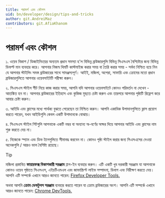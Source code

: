 ```yaml
---
title: পরামর্শ এবং কৌশল
uid: bn/developer/design/tips-and-tricks
author: git.AndreiMaz
contributors: git.AfiaKhanom
---
```


# পরামর্শ এবং কৌশল

১. ওয়েব বিকাশ / ডিজাইনিংয়ের অন্যতম প্রধান সমস্যা হ'ল বিভিন্ন ব্রাউজারগুলি বিভিন্ন সিএসএস বৈশিষ্ট্যের জন্য বিভিন্ন ডিফল্ট মান ব্যবহার করে। আপনার নিজস্ব থিমটি কাস্টমাইজ করার সময় বা তৈরি করার সময় - সর্বদা নিশ্চিত হয়ে নিন যে আপনার স্টাইলিং সমস্ত ব্রাউজারের সাথে সামঞ্জস্যপূর্ণ। আইই, মজিলা, অপেরা, সাফারি এবং ক্রোমের মতো প্রধান ব্রাউজারগুলিতে আপনার ওয়েবসাইটটি পরীক্ষা করুন।

২. সিএসএস স্টাইল শীট নিয়ে কাজ করার সময়, আপনি যদি আপনার ওয়েবসাইটে কোনও পরিবর্তন না দেখেন - আতঙ্কিত হন না। আপনার ব্রাউজারের ইতিহাস এবং কুকিজ মুছতে চেষ্টা করুন এবং তারপরে আপনার পৃষ্ঠাটি রিফ্রেশ করে আবার চেষ্টা করুন।

৩. আইডি এবং ক্লাসের মধ্যে পার্থক্য বুঝতে পেরেছেন তা নিশ্চিত করুন। আপনি একাধিক উপাদানগুলিতে ক্লাস প্রয়োগ করতে পারেন, যখন আইডিগুলি কেবল একটি উপাদানকে বোঝায়।

৪. সিএসএস স্টাইল শিটগুলি আপনাকে একটি নম্বর বা অন্যান্য অ-বর্ণের অক্ষর দিয়ে আপনার আইডি এবং ক্লাসের নাম শুরু করতে দেয় না।

৫. নিজেকে স্প্যান এবং ডিভ ট্যাগগুলিতে সীমাবদ্ধ করবেন না। কোনও পৃষ্ঠা স্টাইল করার জন্য সিএসএসের দেওয়া অনেকগুলি / আরও ভাল বৈশিষ্ট্য রয়েছে।
> [!TIP]
> মজিলা প্রস্তাবিত **ফায়ারফক্স বিকাশকারী সরঞ্জাম** প্লাগ-ইন ব্যবহার করুন। এটি একটি খুব দরকারী সরঞ্জাম যা আপনাকে কোনও ওয়েব পৃষ্ঠাতে সিএসএস, এইচটিএমএল এবং জাভাস্ক্রিপ্ট লাইভ সম্পাদনা, ডিবাগ এবং নিরীক্ষণ করতে দেয়। আপনি এটি সম্পর্কে এখানে আরও জানতে পারেন: [Firefox Developer Tools.](https://developer.mozilla.org/en-US/docs/Tools)
>
> অথবা আপনি **ক্রোম ডেভটুলস সরঞ্জাম** ব্যবহার করতে পারেন যা ক্রোম ব্রাউজারের অংশ। আপনি এটি সম্পর্কে এখানে আরও জানতে পারেন: [Chrome DevTools.](https://developers.google.com/web/tools/chrome-devtools)
